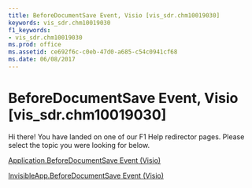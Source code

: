 ```yaml
---
title: BeforeDocumentSave Event, Visio [vis_sdr.chm10019030]
keywords: vis_sdr.chm10019030
f1_keywords:
- vis_sdr.chm10019030
ms.prod: office
ms.assetid: ce692f6c-c0eb-47d0-a685-c54c0941cf68
ms.date: 06/08/2017
---
```



# BeforeDocumentSave Event, Visio [vis_sdr.chm10019030]

Hi there! You have landed on one of our F1 Help redirector pages. Please select the topic you were looking for below.

[Application.BeforeDocumentSave Event (Visio)](http://msdn.microsoft.com/library/d5d159fb-52e8-2308-6cc2-3b5b4f82fabb%28Office.15%29.aspx)

[InvisibleApp.BeforeDocumentSave Event (Visio)](http://msdn.microsoft.com/library/ee26b9d4-6945-25d7-559b-d7e9672f252d%28Office.15%29.aspx)


